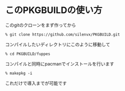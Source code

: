 このPKGBUILDの使い方
=======
このgitのクローンをまず作ってから

    % git clone https://github.com/silenvx/PKGBUILD.git

コンパイルしたいディレクトリにこのように移動して

    % cd PKGBUILD/fuppes

コンパイルと同時にpacmanでインストールを行います

    % makepkg -i

これだけで導入までが可能です

